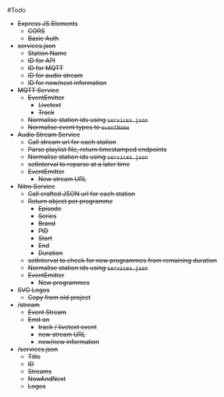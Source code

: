 #Todo

* ~~Express JS Elements~~
    * ~~CORS~~
    * ~~Basic Auth~~
* ~~services.json~~
    * ~~Station Name~~
    * ~~ID for API~~
    * ~~ID for MQTT~~
    * ~~ID for audio stream~~
    * ~~ID for now/next information~~
* ~~MQTT Service~~
    * ~~EventEmitter~~
        * ~~Livetext~~
        * ~~Track~~
    * ~~Normalise station ids using `services.json`~~
    * ~~Normalise event types to `eventName`~~
* ~~Audio Stream Service~~
    * ~~Call stream url for each station~~
    * ~~Parse playlist file, return timestamped endpoints~~
    * ~~Normalise station ids using `services.json`~~
    * ~~setInterval to reparse at a later time~~
    * ~~EventEmitter~~
        * ~~New stream URL~~
* ~~Nitro Service~~
    * ~~Call crafted JSON url for each station~~
    * ~~Return object per programme~~
        * ~~Episode~~
        * ~~Series~~
        * ~~Brand~~
        * ~~PID~~
        * ~~Start~~
        * ~~End~~
        * ~~Duration~~
    * ~~setInterval to check for new programmes from remaining duration~~
    * ~~Normalise station ids using `services.json`~~
    * ~~EventEmitter~~
        * ~~New programmes~~
* ~~SVG Logos~~
    * ~~Copy from old project~~
* ~~/stream~~
    * ~~Event Stream~~
    * ~~Emit on~~
        * ~~track / livetext event~~
        * ~~new stream URL~~
        * ~~now/new information~~
* ~~/services.json~~
    * ~~Title~~
    * ~~ID~~
    * ~~Streams~~
    * ~~NowAndNext~~
    * ~~Logos~~

